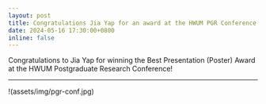 ```yaml
---
layout: post
title: Congratulations Jia Yap for an award at the HWUM PGR Conference! 
date: 2024-05-16 17:30:00+0800
inline: false
---
```


Congratulations to Jia Yap for winning the Best Presentation (Poster) Award at the HWUM Postgraduate Research Conference! 

***

!(assets/img/pgr-conf.jpg)
